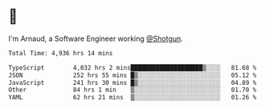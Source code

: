 # 👋

I'm Arnaud, a Software Engineer working [@Shotgun](https://shotgun.live).

<!--START_SECTION:waka-->

```txt
Total Time: 4,936 hrs 14 mins

TypeScript        4,032 hrs 2 mins████████████████████▒░░░░   81.68 %
JSON              252 hrs 55 mins █▒░░░░░░░░░░░░░░░░░░░░░░░   05.12 %
JavaScript        241 hrs 30 mins █▒░░░░░░░░░░░░░░░░░░░░░░░   04.89 %
Other             84 hrs 1 min    ▒░░░░░░░░░░░░░░░░░░░░░░░░   01.70 %
YAML              62 hrs 21 mins  ▒░░░░░░░░░░░░░░░░░░░░░░░░   01.26 %
```

<!--END_SECTION:waka-->
